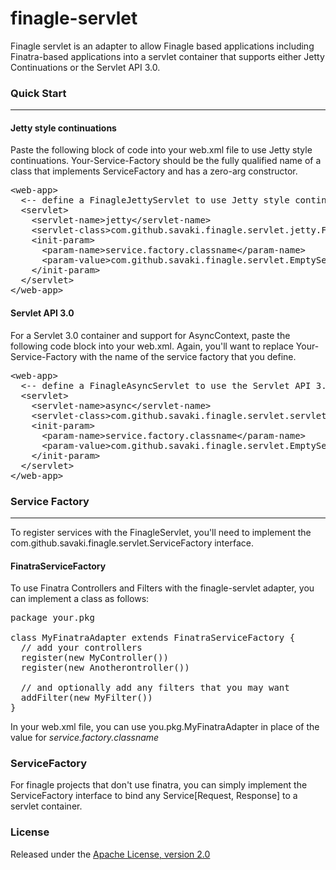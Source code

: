 finagle-servlet
===============

Finagle servlet is an adapter to allow Finagle based applications including Finatra-based applications into a servlet container that supports either Jetty Continuations or the Servlet API 3.0.

<a name="Quick Start"></a>

### Quick Start
---------------

#### Jetty style continuations

Paste the following block of code into your web.xml file to use Jetty style continuations.  Your-Service-Factory should be the fully qualified name of a class that implements ServiceFactory and has a zero-arg constructor.

<pre>
&lt;web-app&gt;
  &lt;-- define a FinagleJettyServlet to use Jetty style continuations -&gt;
  &lt;servlet&gt;
    &lt;servlet-name&gt;jetty&lt;/servlet-name&gt;
    &lt;servlet-class&gt;com.github.savaki.finagle.servlet.jetty.FinagleJettyServlet&lt;/servlet-class&gt;
    &lt;init-param&gt;
      &lt;param-name&gt;service.factory.classname&lt;/param-name&gt;
      &lt;param-value&gt;com.github.savaki.finagle.servlet.EmptyServiceFactory&lt;/param-value&gt;
    &lt;/init-param>
  &lt;/servlet>
&lt;/web-app&gt;
</pre>

#### Servlet API 3.0

For a Servlet 3.0 container and support for AsyncContext, paste the following code block into your web.xml.  Again, you'll want to replace Your-Service-Factory with the name of the service factory that you define.

<pre>
&lt;web-app&gt;
  &lt;-- define a FinagleAsyncServlet to use the Servlet API 3.0 -&gt;
  &lt;servlet&gt;
    &lt;servlet-name&gt;async&lt;/servlet-name&gt;
    &lt;servlet-class&gt;com.github.savaki.finagle.servlet.servlet_30.FinagleAsyncServlet&lt;/servlet-class&gt;
    &lt;init-param&gt;
      &lt;param-name&gt;service.factory.classname&lt;/param-name&gt;
      &lt;param-value&gt;com.github.savaki.finagle.servlet.EmptyServiceFactory&lt;/param-value&gt;
    &lt;/init-param>
  &lt;/servlet>
&lt;/web-app&gt;
</pre>

### Service Factory
-------------------

To register services with the FinagleServlet, you'll need to implement the com.github.savaki.finagle.servlet.ServiceFactory interface.  

#### FinatraServiceFactory

To use Finatra Controllers and Filters with the finagle-servlet adapter, you can implement a class as follows:

<pre>
package your.pkg

class MyFinatraAdapter extends FinatraServiceFactory {
  // add your controllers 
  register(new MyController())
  register(new Anotherontroller())
  
  // and optionally add any filters that you may want
  addFilter(new MyFilter())
}
</pre>

In your web.xml file, you can use you.pkg.MyFinatraAdapter in place of the value for *service.factory.classname*

### ServiceFactory

For finagle projects that don't use finatra, you can simply implement the ServiceFactory interface to bind any Service[Request, Response] to a servlet container.

### License

Released under the 
<a href="http://www.apache.org/licenses/LICENSE-2.0">Apache License, version 2.0</a>
